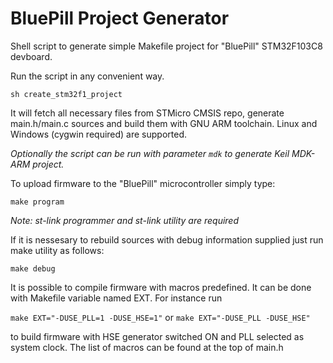 # BluePill Project Generator

Shell script to generate simple Makefile project for "BluePill" STM32F103C8 devboard.

Run the script in any convenient way.

`sh create_stm32f1_project`

It will fetch all necessary files from STMicro CMSIS repo, generate main.h/main.c sources and build them with GNU ARM toolchain. Linux and Windows (cygwin required) are supported.

*Optionally the script can be run with parameter `mdk` to generate Keil MDK-ARM project.*

To upload firmware to the "BluePill" microcontroller simply type:

  `make program`
  
*Note: st-link programmer and st-link utility are required*



If it is nessesary to rebuild sources with debug information supplied just run make utility as follows:

  `make debug`
  
  

It is possible to compile firmware with macros predefined. It can be done with Makefile variable named EXT. For instance run

  `make EXT="-DUSE_PLL=1 -DUSE_HSE=1"`  or  `make EXT="-DUSE_PLL -DUSE_HSE"`
  
to build firmware with HSE generator switched ON and PLL selected as system clock. The list of macros can be found at the top of main.h

